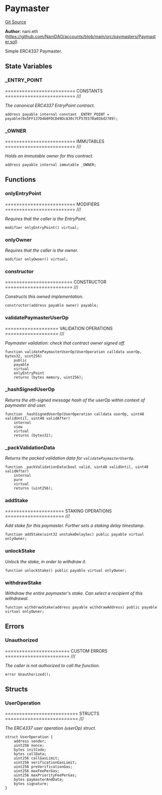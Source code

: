 # Paymaster
[Git Source](https://github.com/NaniDAO/accounts/blob/ce662883d04645306a7e3363a72f54ee359035a3/src/paymasters/Paymaster.sol)

**Author:**
nani.eth (https://github.com/NaniDAO/accounts/blob/main/src/paymasters/Paymaster.sol)

Simple ERC4337 Paymaster.


## State Variables
### _ENTRY_POINT
========================= CONSTANTS ========================= ///

*The canonical ERC4337 EntryPoint contract.*


```solidity
address payable internal constant _ENTRY_POINT = payable(0x5FF137D4b0FDCD49DcA30c7CF57E578a026d2789);
```


### _OWNER
========================= IMMUTABLES ========================= ///

*Holds an immutable owner for this contract.*


```solidity
address payable internal immutable _OWNER;
```


## Functions
### onlyEntryPoint

========================= MODIFIERS ========================= ///

*Requires that the caller is the EntryPoint.*


```solidity
modifier onlyEntryPoint() virtual;
```

### onlyOwner

*Requires that the caller is the owner.*


```solidity
modifier onlyOwner() virtual;
```

### constructor

======================== CONSTRUCTOR ======================== ///

*Constructs this owned implementation.*


```solidity
constructor(address payable owner) payable;
```

### validatePaymasterUserOp

=================== VALIDATION OPERATIONS =================== ///

*Paymaster validation: check that contract owner signed off.*


```solidity
function validatePaymasterUserOp(UserOperation calldata userOp, bytes32, uint256)
    public
    payable
    virtual
    onlyEntryPoint
    returns (bytes memory, uint256);
```

### _hashSignedUserOp

*Returns the eth-signed message hash of the userOp within context of paymaster and user.*


```solidity
function _hashSignedUserOp(UserOperation calldata userOp, uint48 validUntil, uint48 validAfter)
    internal
    view
    virtual
    returns (bytes32);
```

### _packValidationData

*Returns the packed validation data for `validatePaymasterUserOp`.*


```solidity
function _packValidationData(bool valid, uint48 validUntil, uint48 validAfter)
    internal
    pure
    virtual
    returns (uint256);
```

### addStake

===================== STAKING OPERATIONS ===================== ///

*Add stake for this paymaster. Further sets a staking delay timestamp.*


```solidity
function addStake(uint32 unstakeDelaySec) public payable virtual onlyOwner;
```

### unlockStake

*Unlock the stake, in order to withdraw it.*


```solidity
function unlockStake() public payable virtual onlyOwner;
```

### withdrawStake

*Withdraw the entire paymaster's stake. Can select a recipient of this withdrawal.*


```solidity
function withdrawStake(address payable withdrawAddress) public payable virtual onlyOwner;
```

## Errors
### Unauthorized
======================= CUSTOM ERRORS ======================= ///

*The caller is not authorized to call the function.*


```solidity
error Unauthorized();
```

## Structs
### UserOperation
========================== STRUCTS ========================== ///

*The ERC4337 user operation (userOp) struct.*


```solidity
struct UserOperation {
    address sender;
    uint256 nonce;
    bytes initCode;
    bytes callData;
    uint256 callGasLimit;
    uint256 verificationGasLimit;
    uint256 preVerificationGas;
    uint256 maxFeePerGas;
    uint256 maxPriorityFeePerGas;
    bytes paymasterAndData;
    bytes signature;
}
```

